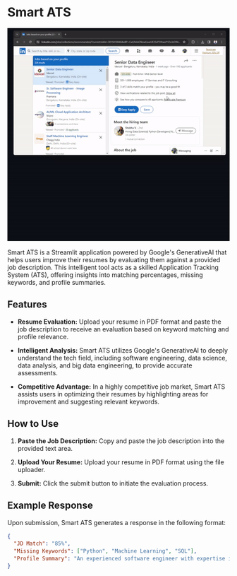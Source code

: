 # Smart ATS

![Alt Text](ATS.gif)

Smart ATS is a Streamlit application powered by Google's GenerativeAI that helps users improve their resumes by evaluating them against a provided job description. This intelligent tool acts as a skilled Application Tracking System (ATS), offering insights into matching percentages, missing keywords, and profile summaries.

## Features

- **Resume Evaluation:** Upload your resume in PDF format and paste the job description to receive an evaluation based on keyword matching and profile relevance.
  
- **Intelligent Analysis:** Smart ATS utilizes Google's GenerativeAI to deeply understand the tech field, including software engineering, data science, data analysis, and big data engineering, to provide accurate assessments.
  
- **Competitive Advantage:** In a highly competitive job market, Smart ATS assists users in optimizing their resumes by highlighting areas for improvement and suggesting relevant keywords.

## How to Use

1. **Paste the Job Description:** Copy and paste the job description into the provided text area.
  
2. **Upload Your Resume:** Upload your resume in PDF format using the file uploader.
  
3. **Submit:** Click the submit button to initiate the evaluation process.

## Example Response

Upon submission, Smart ATS generates a response in the following format:

```json
{
  "JD Match": "85%",
  "Missing Keywords": ["Python", "Machine Learning", "SQL"],
  "Profile Summary": "An experienced software engineer with expertise in JavaScript frameworks and cloud computing."
}
